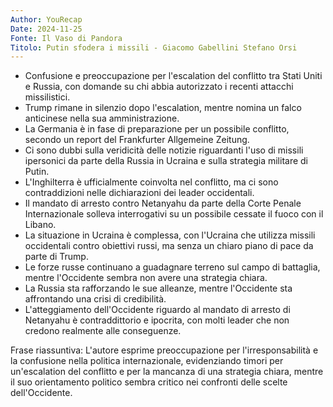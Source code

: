 ```yaml
---
Author: YouRecap
Date: 2024-11-25
Fonte: Il Vaso di Pandora
Titolo: Putin sfodera i missili - Giacomo Gabellini Stefano Orsi
---
```


- Confusione e preoccupazione per l'escalation del conflitto tra Stati Uniti e Russia, con domande su chi abbia autorizzato i recenti attacchi missilistici.
- Trump rimane in silenzio dopo l'escalation, mentre nomina un falco anticinese nella sua amministrazione.
- La Germania è in fase di preparazione per un possibile conflitto, secondo un report del Frankfurter Allgemeine Zeitung.
- Ci sono dubbi sulla veridicità delle notizie riguardanti l'uso di missili ipersonici da parte della Russia in Ucraina e sulla strategia militare di Putin.
- L'Inghilterra è ufficialmente coinvolta nel conflitto, ma ci sono contraddizioni nelle dichiarazioni dei leader occidentali.
- Il mandato di arresto contro Netanyahu da parte della Corte Penale Internazionale solleva interrogativi su un possibile cessate il fuoco con il Libano.
- La situazione in Ucraina è complessa, con l'Ucraina che utilizza missili occidentali contro obiettivi russi, ma senza un chiaro piano di pace da parte di Trump.
- Le forze russe continuano a guadagnare terreno sul campo di battaglia, mentre l'Occidente sembra non avere una strategia chiara.
- La Russia sta rafforzando le sue alleanze, mentre l'Occidente sta affrontando una crisi di credibilità.
- L'atteggiamento dell'Occidente riguardo al mandato di arresto di Netanyahu è contraddittorio e ipocrita, con molti leader che non credono realmente alle conseguenze.

Frase riassuntiva: L'autore esprime preoccupazione per l'irresponsabilità e la confusione nella politica internazionale, evidenziando timori per un'escalation del conflitto e per la mancanza di una strategia chiara, mentre il suo orientamento politico sembra critico nei confronti delle scelte dell'Occidente.
